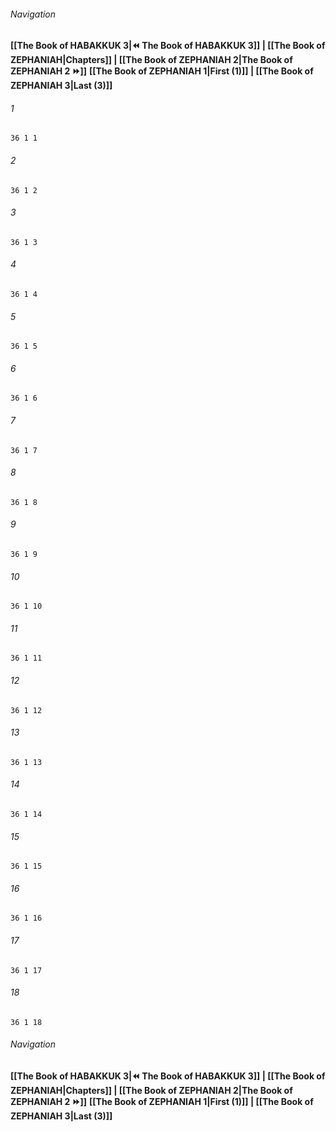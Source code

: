 
###### Navigation
**[[The Book of HABAKKUK 3|⏪ The Book of HABAKKUK 3]] | [[The Book of ZEPHANIAH|Chapters]] | [[The Book of ZEPHANIAH 2|The Book of ZEPHANIAH 2 ⏩]]**
**[[The Book of ZEPHANIAH 1|First (1)]] | [[The Book of ZEPHANIAH 3|Last (3)]]**

###### 1
``` verse
36 1 1 
```
###### 2
``` verse
36 1 2 
```
###### 3
``` verse
36 1 3 
```
###### 4
``` verse
36 1 4 
```
###### 5
``` verse
36 1 5 
```
###### 6
``` verse
36 1 6 
```
###### 7
``` verse
36 1 7 
```
###### 8
``` verse
36 1 8 
```
###### 9
``` verse
36 1 9 
```
###### 10
``` verse
36 1 10 
```
###### 11
``` verse
36 1 11 
```
###### 12
``` verse
36 1 12 
```
###### 13
``` verse
36 1 13 
```
###### 14
``` verse
36 1 14 
```
###### 15
``` verse
36 1 15 
```
###### 16
``` verse
36 1 16 
```
###### 17
``` verse
36 1 17 
```
###### 18
``` verse
36 1 18 
```

###### Navigation
**[[The Book of HABAKKUK 3|⏪ The Book of HABAKKUK 3]] | [[The Book of ZEPHANIAH|Chapters]] | [[The Book of ZEPHANIAH 2|The Book of ZEPHANIAH 2 ⏩]]**
**[[The Book of ZEPHANIAH 1|First (1)]] | [[The Book of ZEPHANIAH 3|Last (3)]]**

